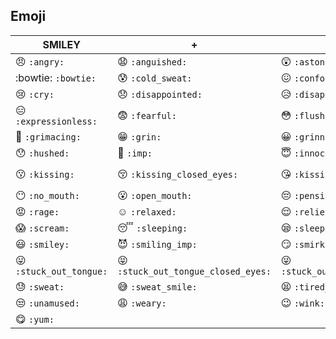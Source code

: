 ## Emoji 

| SMILEY | + | + | + |
|---|---|---|---|
| :angry: `:angry:` | :anguished: `:anguished:` | :astonished: `:astonished:` | :blush: `:blush:` |
| :bowtie: `:bowtie:` | :cold_sweat: `:cold_sweat:` | :confounded: `:confounded:` | :confused: `:confused:` |
| :cry: `:cry:` | :disappointed: `:disappointed:` | :disappointed_relieved: `:disappointed_relieved:` | :dizzy_face: `:dizzy_face:` |
| :expressionless: `:expressionless:` | :fearful: `:fearful:` | :flushed: `:flushed:` | :frowning: `:frowning:` |
| :grimacing: `:grimacing:` | :grin: `:grin:` | :grinning: `:grinning:` | :heart_eyes: `:heart_eyes:` |
| :hushed: `:hushed:` | :imp: `:imp:` | :innocent: `:innocent:` | :joy: `:joy:` |
| :kissing: `:kissing:` | :kissing_closed_eyes: `:kissing_closed_eyes:` | :kissing_heart: `:kissing_heart:` | :kissing_smiling_eyes: `:kissing_smiling_eyes:` || :laughing: `:laughing:` || :mask: `:mask:` || :neckbeard: `:neckbeard:` || :neutral_face: `:neutral_face:` |
| :no_mouth: `:no_mouth:` | :open_mouth: `:open_mouth:` | :pensive: `:pensive:` | :persevere: `:persevere:` |
| :rage: `:rage:` | :relaxed: `:relaxed:` | :relieved: `:relieved:` | :satisfied: `:satisfied:` |
| :scream: `:scream:` | :sleeping: `:sleeping:` | :sleepy: `:sleepy:` | :smile: `:smile:` |
| :smiley: `:smiley:` | :smiling_imp: `:smiling_imp:` | :smirk: `:smirk:` | :sob: `:sob:` |
| :stuck_out_tongue: `:stuck_out_tongue:` | :stuck_out_tongue_closed_eyes: `:stuck_out_tongue_closed_eyes:` | :stuck_out_tongue_winking_eye: `:stuck_out_tongue_winking_eye:` | :sunglasses: `:sunglasses:` |
| :sweat: `:sweat:` | :sweat_smile: `:sweat_smile:` | :tired_face: `:tired_face:` | :triumph: `:triumph:` |
| :unamused: `:unamused:` | :weary: `:weary:` | :wink: `:wink:` | :worried: `:worried:` |
| :yum: `:yum:` |